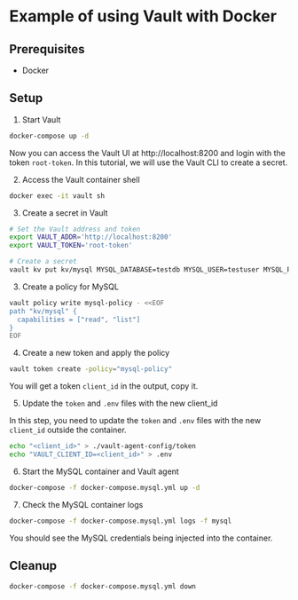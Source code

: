 # Example of using Vault with Docker

## Prerequisites

- Docker

## Setup

1. Start Vault

```bash
docker-compose up -d
```

Now you can access the Vault UI at http://localhost:8200 and login with the token `root-token`. In this tutorial, we will use the Vault CLI to create a secret.

2. Access the Vault container shell

```bash
docker exec -it vault sh
```

3. Create a secret in Vault
```bash
# Set the Vault address and token
export VAULT_ADDR='http://localhost:8200'
export VAULT_TOKEN='root-token'

# Create a secret
vault kv put kv/mysql MYSQL_DATABASE=testdb MYSQL_USER=testuser MYSQL_PASSWORD=testpassword MYSQL_ROOT_PASSWORD=rootpassword
```

3. Create a policy for MySQL

```bash
vault policy write mysql-policy - <<EOF
path "kv/mysql" {
  capabilities = ["read", "list"]
}
EOF
```

4. Create a new token and apply the policy

```bash
vault token create -policy="mysql-policy"
```

You will get a token `client_id` in the output, copy it.

5. Update the `token` and `.env` files with the new client_id

In this step, you need to update the `token` and `.env` files with the new `client_id` outside the container.

```bash
echo "<client_id>" > ./vault-agent-config/token
echo "VAULT_CLIENT_ID=<client_id>" > .env
```

6. Start the MySQL container and Vault agent

```bash
docker-compose -f docker-compose.mysql.yml up -d
```

7. Check the MySQL container logs

```bash
docker-compose -f docker-compose.mysql.yml logs -f mysql
```

You should see the MySQL credentials being injected into the container.

## Cleanup

```bash
docker-compose -f docker-compose.mysql.yml down
```
